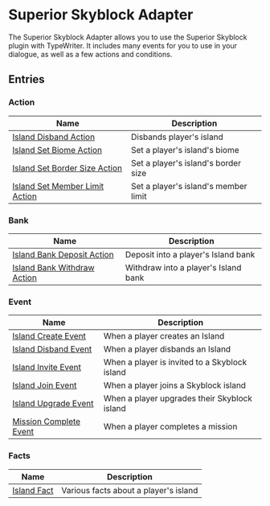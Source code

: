 # Superior Skyblock Adapter

The Superior Skyblock Adapter allows you to use the Superior Skyblock plugin with TypeWriter. It includes many events for you to use in your dialogue, as well as a few actions and conditions.

## Entries

### Action

| Name                                                                                                | Description                          |
| --------------------------------------------------------------------------------------------------- | ------------------------------------ |
| [Island Disband Action](SuperiorSkyblockAdapter/entries/action/IslandDisbandAction)                 | Disbands player's island             |
| [Island Set Biome Action](SuperiorSkyblockAdapter/entries/action/IslandSetBiomeAction)              | Set a player's island's biome        |
| [Island Set Border Size Action](SuperiorSkyblockAdapter/entries/action/IslandSetBorderSizeAction)   | Set a player's island's border size  |
| [Island Set Member Limit Action](SuperiorSkyblockAdapter/entries/action/IslandSetMemberLimitAction) | Set a player's island's member limit |

### Bank

| Name                                                                                         | Description                          |
| -------------------------------------------------------------------------------------------- | ------------------------------------ |
| [Island Bank Deposit Action](SuperiorSkyblockAdapter/entries/bank/IslandBankDepositAction)   | Deposit into a player's Island bank  |
| [Island Bank Withdraw Action](SuperiorSkyblockAdapter/entries/bank/IslandBankWithdrawAction) | Withdraw into a player's Island bank |

### Event

| Name                                                                                 | Description                                   |
| ------------------------------------------------------------------------------------ | --------------------------------------------- |
| [Island Create Event](SuperiorSkyblockAdapter/entries/event/IslandCreateEvent)       | When a player creates an Island               |
| [Island Disband Event](SuperiorSkyblockAdapter/entries/event/IslandDisbandEvent)     | When a player disbands an Island              |
| [Island Invite Event](SuperiorSkyblockAdapter/entries/event/IslandInviteEvent)       | When a player is invited to a Skyblock island |
| [Island Join Event](SuperiorSkyblockAdapter/entries/event/IslandJoinEvent)           | When a player joins a Skyblock island         |
| [Island Upgrade Event](SuperiorSkyblockAdapter/entries/event/IslandUpgradeEvent)     | When a player upgrades their Skyblock island  |
| [Mission Complete Event](SuperiorSkyblockAdapter/entries/event/MissionCompleteEvent) | When a player completes a mission             |

### Facts

| Name                                                            | Description                           |
| --------------------------------------------------------------- | ------------------------------------- |
| [Island Fact](SuperiorSkyblockAdapter/entries/facts/IslandFact) | Various facts about a player's island |
